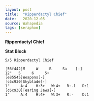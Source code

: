 ```yaml
---
layout: post
title:  "Ripperdactyl Chief"
date:   2020-12-05
source: Wahapedia
tags: [seraphon]
---
```


**Ripperdactyl Chief**

**Stat Block**
```
5/5 Ripperdactyl Chief
```

```
[56f442]M     W     B     Sa    [-]
12"   5     6     5+    
[e85545]Weapons[-]
[c6c930]Skyblade[-]
1"     A:4    H:3+   W:4+   R:-1   D:1   
[c6c930]Tearing Jaws[-]
1"     A:4    H:4+   W:3+   R:-    D:1   
```



